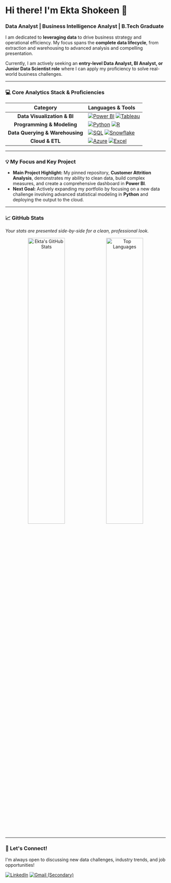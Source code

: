 # Hi there! I'm Ekta Shokeen 👋

### Data Analyst | Business Intelligence Analyst | B.Tech Graduate

I am dedicated to **leveraging data** to drive business strategy and operational efficiency. My focus spans the **complete data lifecycle**, from extraction and warehousing to advanced analysis and compelling presentation.

Currently, I am actively seeking an **entry-level Data Analyst, BI Analyst, or Junior Data Scientist role** where I can apply my proficiency to solve real-world business challenges.

---

### 💻 Core Analytics Stack & Proficiencies

| Category | Languages & Tools |
| :---: | :--- |
| **Data Visualization & BI** | [![Power BI](https://img.shields.io/badge/Power%20BI-F2C811?style=for-the-badge&logo=powerbi&logoColor=black)](https://powerbi.microsoft.com/) [![Tableau](https://img.shields.io/badge/Tableau-E97627?style=for-the-badge&logo=Tableau&logoColor=white)](https://www.tableau.com/) |
| **Programming & Modeling** | [![Python](https://img.shields.io/badge/Python-3776AB?style=for-the-badge&logo=python&logoColor=white)](https://www.python.org/) [![R](https://img.shields.io/badge/R-276DC3?style=for-the-badge&logo=r&logoColor=white)](https://www.r-project.org/) |
| **Data Querying & Warehousing** | [![SQL](https://img.shields.io/badge/SQL-4479A1?style=for-the-badge&logo=mysql&logoColor=white)](https://en.wikipedia.org/wiki/SQL) [![Snowflake](https://img.shields.io/badge/Snowflake-282C34?style=for-the-badge&logo=snowflake&logoColor=white)](https://www.snowflake.com/) |
| **Cloud & ETL** | [![Azure](https://img.shields.io/badge/Microsoft%20Azure-0078D4?style=for-the-badge&logo=microsoftazure&logoColor=white)](https://azure.microsoft.com/) [![Excel](https://img.shields.io/badge/Microsoft%20Excel-217346?style=for-the-badge&logo=microsoftexcel&logoColor=white)](https://www.microsoft.com/en-us/microsoft-365/excel) |

---

### 💡 My Focus and Key Project

- **Main Project Highlight:** My pinned repository, **Customer Attrition Analysis**, demonstrates my ability to clean data, build complex measures, and create a comprehensive dashboard in **Power BI**.
- **Next Goal:** Actively expanding my portfolio by focusing on a new data challenge involving advanced statistical modeling in **Python** and deploying the output to the cloud.

---

### 📈 GitHub Stats

*Your stats are presented side-by-side for a clean, professional look.*

<p align="center">
  <img src="https://github-readme-stats.vercel.app/api?username=Ektashokeen&show_icons=true&theme=dark&hide_border=true&count_private=true" alt="Ekta's GitHub Stats" style="width: 48%;"/>
  
  <img src="https://github-readme-stats.vercel.app/api/top-langs/?username=Ektashokeen&layout=compact&theme=dark&hide_border=true" alt="Top Languages" style="width: 48%;"/>
</p>


---

### 🤝 Let's Connect!

I'm always open to discussing new data challenges, industry trends, and job opportunities!

[![LinkedIn](https://img.shields.io/badge/LinkedIn-0077B5?style=for-the-badge&logo=linkedin&logoColor=white)](https://www.linkedin.com/in/ekta-shokeen/)
[![Gmail (Secondary)](https://img.shields.io/badge/Gmail-D14836?style=for-the-badge&logo=gmail&logoColor=white)](mailto:shokeenekta1@gmail.com)

